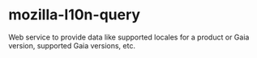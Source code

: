 mozilla-l10n-query
==================

Web service to provide data like supported locales for a product or Gaia version, supported Gaia versions, etc.
